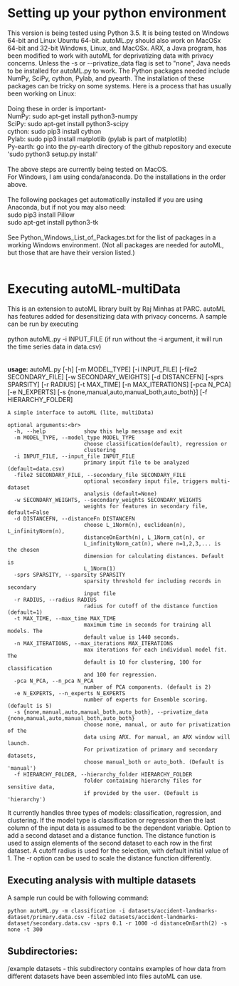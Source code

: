 #  Setting up your python environment	
This version is being tested using Python 3.5.
 It is being tested on Windows 64-bit and Linux Ubuntu 64-bit.  autoML.py should also work on MacOSx 64-bit
and 32-bit Windows, Linux, and MacOSx.  ARX, a Java program, has been modified to work with autoML for deprivatizing data with privacy concerns.  Unless the -s or --privatize_data flag is set to "none", Java needs to be installed for autoML.py to work.
The Python packages needed include NumPy, SciPy, cython, Pylab, and pyearth.  The installation of these
packages can be tricky on some systems.  Here is a process that has usually been working on Linux:<br>
<br>
Doing these in order is important-<br>
NumPy:    sudo apt-get install python3-numpy<br>
SciPy:    sudo apt-get install python3-scipy<br>
cython:   sudo pip3 install cython<br>
Pylab:    sudo pip3 install matplotlib  (pylab is part of matplotlib)<br>
Py-earth: go into the py-earth directory of the github repository and execute 'sudo python3 setup.py install'<br>
<br>
The above steps are currently being tested on MacOS.<br>
For Windows, I am using conda/anaconda.  Do the installations in the order above.  
<br>
The following packages get automatically installed if you are using Anaconda, but if not you may also need:<br>
    	  sudo pip3 install Pillow<br>
	  sudo apt-get install python3-tk<br>
	  <br>
See Python_Windows_List_of_Packages.txt for the list of packages in a working Windows environment. (Not all packages are needed for autoML, but those that are have their version listed.)
<br>
<br>
# Executing autoML-multiData
This is an extension to autoML library built by Raj Minhas at PARC. 
autoML has features added for desensitizing data with privacy concerns.
A sample can be run by executing<br>
<br>
python autoML.py  -i INPUT_FILE    (if run without the -i argument, it will run the time series data in data.csv)
<br>
<br>
<br>
    **usage:** autoML.py [-h] [-m MODEL_TYPE] [-i INPUT_FILE] [-file2 SECONDARY_FILE]
                     [-w SECONDARY_WEIGHTS] [-d DISTANCEFN] [-sprs SPARSITY]
                     [-r RADIUS] [-t MAX_TIME] [-n MAX_ITERATIONS] [-pca N_PCA]
                     [-e N_EXPERTS] [-s {none,manual,auto,manual_both,auto_both}]
                     [-f HIERARCHY_FOLDER]
    
    A simple interface to autoML (lite, multiData)
    
    optional arguments:<br>
      -h, --help            show this help message and exit
      -m MODEL_TYPE, --model_type MODEL_TYPE
                            choose classification(default), regression or
                            clustering
      -i INPUT_FILE, --input_file INPUT_FILE
                            primary input file to be analyzed (default=data.csv)
      -file2 SECONDARY_FILE, --secondary_file SECONDARY_FILE
                            optional secondary input file, triggers multi-dataset
                            analysis (default=None)
      -w SECONDARY_WEIGHTS, --secondary_weights SECONDARY_WEIGHTS
                            weights for features in secondary file, default=False
      -d DISTANCEFN, --distanceFn DISTANCEFN
                            choose L_1Norm(n), euclidean(n), L_infinityNorm(n),
                            distanceOnEarth(n), L_1Norm_cat(n), or
                            L_infinityNorm_cat(n), where n=1,2,3,... is the chosen
                            dimension for calculating distances. Default is
                            L_1Norm(1)
      -sprs SPARSITY, --sparsity SPARSITY
                            sparsity threshold for including records in secondary
                            input file
      -r RADIUS, --radius RADIUS
                            radius for cutoff of the distance function (default=1)
      -t MAX_TIME, --max_time MAX_TIME
                            maximum time in seconds for training all models. The
                            default value is 1440 seconds.
      -n MAX_ITERATIONS, --max_iterations MAX_ITERATIONS
                            max iterations for each individual model fit. The
                            default is 10 for clustering, 100 for classification
                            and 100 for regression.
      -pca N_PCA, --n_pca N_PCA
                            number of PCA components. (default is 2)
      -e N_EXPERTS, --n_experts N_EXPERTS
                            number of experts for Ensemble scoring. (default is 5)
      -s {none,manual,auto,manual_both,auto_both}, --privatize_data {none,manual,auto,manual_both,auto_both}
                            choose none, manual, or auto for privatization of the
                            data using ARX. For manual, an ARX window will launch.
                            For privatization of primary and secondary datasets,
                            choose manual_both or auto_both. (Default is 'manual')
      -f HIERARCHY_FOLDER, --hierarchy_folder HIERARCHY_FOLDER
                            folder containing hierarchy files for sensitive data,
                            if provided by the user. (Default is 'hierarchy')

It currently handles three types of models: classification, regression, and
clustering. If the model type is classification or regression then the last
column of the input data is assumed to be the dependent variable. Option to
add a second dataset and a distance function. The distance function is used to
assign elements of the second dataset to each row in the first dataset. A
cutoff radius is used for the selection, with default initial value of 1. The
-r option can be used to scale the distance function differently. 


##  Executing analysis with multiple datasets

A sample run could be with following command:

    python autoML.py -m classification -i datasets/accident-landmarks-dataset/primary.data.csv -file2 datasets/accident-landmarks-dataset/secondary.data.csv -sprs 0.1 -r 1000 -d distanceOnEarth(2) -s none -t 300
	
## Subdirectories:
/example datasets - this subdirectory contains examples of how data from different 
datasets have been assembled into files autoML can use. 
